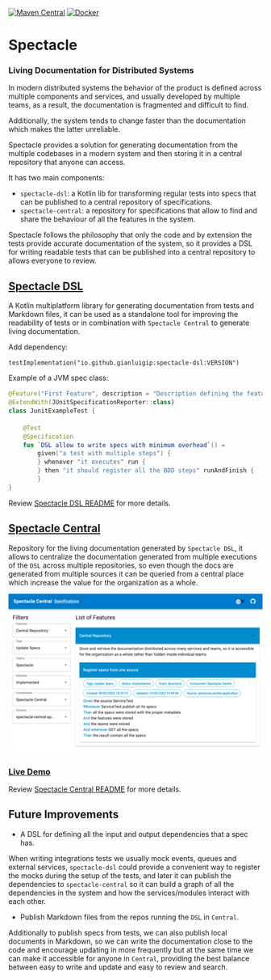 [![Maven Central](https://img.shields.io/maven-central/v/io.github.gianluigip/spectacle-dsl?label=Maven%20Central)](https://search.maven.org/artifact/io.github.gianluigip/spectacle-dsl)
[![Docker](https://img.shields.io/docker/v/gianluigipp/spectacle-central/latest?label=Docker)](https://hub.docker.com/r/gianluigipp/spectacle-central)

# Spectacle

### Living Documentation for Distributed Systems

In modern distributed systems the behavior of the product is defined across multiple components and
services, and usually developed by multiple teams, as a result, the documentation is fragmented and
difficult to find.

Additionally, the system tends to change faster than the documentation which makes the latter
unreliable.

Spectacle provides a solution for generating documentation from the multiple codebases in a modern
system and then storing it in a central repository that anyone can access.

It has two main components:

* `spectacle-dsl`: a Kotlin lib for transforming regular tests into specs that can be published to a
  central repository of specifications.
* `spectacle-central`: a repository for specifications that allow to find and share the behaviour of
  all the features in the system.

Spectacle follows the philosophy that only the code and by extension the tests provide accurate
documentation of the system, so it provides a DSL for writing readable tests that can be published
into a central repository to allows everyone to review.

## [Spectacle DSL](./spectacle-dsl/README.md)

A Kotlin multiplatform library for generating documentation from tests and Markdown files, it can be
used as a standalone tool for improving the readability of tests or in combination
with `Spectacle Central` to generate living documentation.

Add dependency:

```
testImplementation("io.github.gianluigip:spectacle-dsl:VERSION")
```

Example of a JVM spec class:

```kotlin
@Feature("First Feature", description = "Description defining the feature.")
@ExtendWith(JUnitSpecificationReporter::class)
class JunitExampleTest {

    @Test
    @Specification
    fun `DSL allow to write specs with minimum overhead`() =
        given("a test with multiple steps") {
        } whenever "it executes" run {
        } then "it should register all the BDD steps" runAndFinish {
        }
}
```

Review [Spectacle DSL README](./spectacle-dsl/README.md) for more details.

## [Spectacle Central](./spectacle-central/README.md)

Repository for the living documentation generated by `Spectacle DSL`, it allows to centralize the
documentation generated from multiple executions of the `DSL` across multiple repositories, so even
though the docs are generated from multiple sources it can be queried from a central place which
increase the value for the organization as a whole.

![Specifications Page](./spectacle-central/docs/images/SpecificationsPage.png)

### [Live Demo](https://spectacle-central.herokuapp.com/)

Review [Spectacle Central README](./spectacle-central/README.md) for more details.

## Future Improvements

* A DSL for defining all the input and output dependencies that a spec has.

When writing integrations tests we usually mock events, queues and external
services, `spectacle-dsl` could provide a convenient way to register the mocks during the setup of
the tests, and later it can publish the dependencies to `spectacle-central` so it can build a graph
of all the dependencies in the system and how the services/modules interact with each other.

* Publish Markdown files from the repos running the `DSL` in `Central`.

Additionally to publish specs from tests, we can also publish local documents in Markdown, so we can
write the documentation close to the code and encourage updating in more frequently but at the same
time we can make it accessible for anyone in `Central`, providing the best balance between easy to
write and update and easy to review and search.
